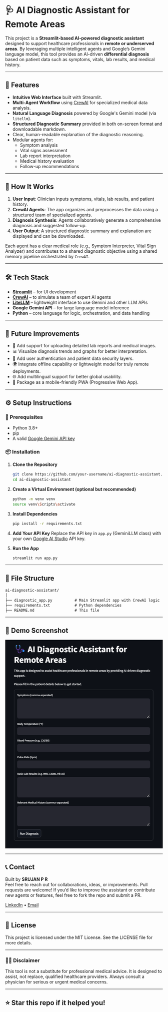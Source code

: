 # 🩺 AI Diagnostic Assistant for Remote Areas

This project is a **Streamlit-based AI-powered diagnostic assistant** designed to support healthcare professionals in **remote or underserved areas**. By leveraging multiple intelligent agents and Google’s Gemini language model, this tool provides an AI-driven **differential diagnosis** based on patient data such as symptoms, vitals, lab results, and medical history.

---

## 🚀 Features

- **Intuitive Web Interface** built with Streamlit.
- **Multi-Agent Workflow** using [CrewAI](https://docs.crewai.com) for specialized medical data analysis.
- **Natural Language Diagnosis** powered by Google's Gemini model (via `litellm`).
- **Structured Diagnostic Summary** provided in both on-screen format and downloadable markdown.
- Clear, human-readable explanation of the diagnostic reasoning.
- Modular agents for:
  - Symptom analysis
  - Vital signs assessment
  - Lab report interpretation
  - Medical history evaluation
  - Follow-up recommendations

---

## 🧠 How It Works

1. **User Input**: Clinician inputs symptoms, vitals, lab results, and patient history.
2. **CrewAI Agents**: The app organizes and preprocesses the data using a structured team of specialized agents.
3. **Diagnosis Synthesis**: Agents collaboratively generate a comprehensive diagnosis and suggested follow-up.
4. **User Output**: A structured diagnostic summary and explanation are displayed and can be downloaded.

Each agent has a clear medical role (e.g., Symptom Interpreter, Vital Sign Analyzer) and contributes to a shared diagnostic objective using a shared memory pipeline orchestrated by `CrewAI`.

---

## 🛠️ Tech Stack

- **[Streamlit](https://streamlit.io/)** – for UI development
- **[CrewAI](https://crewai.com/)** – to simulate a team of expert AI agents
- **[LiteLLM](https://github.com/BerriAI/litellm)** – lightweight interface to use Gemini and other LLM APIs
- **Google Gemini API** – for large language model inference
- **Python** – core language for logic, orchestration, and data handling

---

## 🔮 Future Improvements

- 🧪 Add support for uploading detailed lab reports and medical images.
- 📊 Visualize diagnosis trends and graphs for better interpretation.
- 🔐 Add user authentication and patient data security layers.
- 🌍 Integrate offline capability or lightweight model for truly remote deployments.
- 🌐 Add multilingual support for better global usability.
- 📱 Package as a mobile-friendly PWA (Progressive Web App).

---

## ⚙️ Setup Instructions

### 🔧 Prerequisites

- Python 3.8+
- pip
- A valid [Google Gemini API key](https://aistudio.google.com/app/apikey)


### 📦 Installation

1. **Clone the Repository**
   ```bash
   git clone https://github.com/your-username/ai-diagnostic-assistant.git
   cd ai-diagnostic-assistant
   ```

2. **Create a Virtual Environment (optional but recommended)**
   ```bash
   python -m venv venv
   source venv\Scripts\activate
   ```

3. **Install Dependencies**
   ```bash
   pip install -r requirements.txt
   ```

4. **Add Your API Key**
   Replace the API key in `app.py` (GeminiLLM class) with your own [Google AI Studio](https://makersuite.google.com/) API key.


5. **Run the App**
   ```bash
   streamlit run app.py
   ```


---

## 📁 File Structure

```
ai-diagnostic-assistant/
│
├── diagnostic_app.py          # Main Streamlit app with CrewAI logic
├── requirements.txt           # Python dependencies
├── README.md                  # This file
```

---

## 📸 Demo Screenshot

![AI Diagnostic Assistant](./Sample.png)

---

## 📞 Contact

Built by **SRUJAN P R**  
Feel free to reach out for collaborations, ideas, or improvements.
Pull requests are welcome! If you’d like to improve the assistant or contribute new agents or features, feel free to fork the repo and submit a PR.

[LinkedIn](https://www.linkedin.com/in/srujanpr) • [Email](sruja2401@gmail.com)

---

## 📜 License

This project is licensed under the MIT License. See the LICENSE file for more details.

---

### 👨‍⚕️ Disclaimer

This tool is not a substitute for professional medical advice. It is designed to assist, not replace, qualified healthcare providers. Always consult a physician for serious or urgent medical concerns.

---

## ⭐ Star this repo if it helped you!
